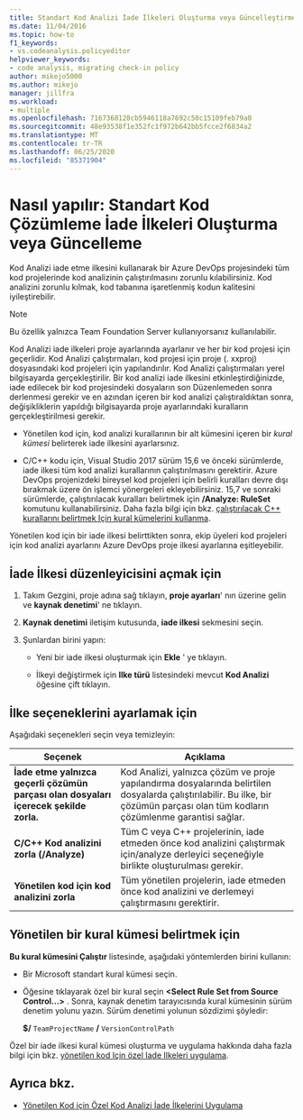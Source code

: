```yaml
---
title: Standart Kod Analizi İade İlkeleri Oluşturma veya Güncelleştirme
ms.date: 11/04/2016
ms.topic: how-to
f1_keywords:
- vs.codeanalysis.policyeditor
helpviewer_keywords:
- code analysis, migrating check-in policy
author: mikejo5000
ms.author: mikejo
manager: jillfra
ms.workload:
- multiple
ms.openlocfilehash: 7167368128cb5946118a7692c50c15109feb79a0
ms.sourcegitcommit: 48e93538f1e352fc1f972b642bb5fcce2f6834a2
ms.translationtype: MT
ms.contentlocale: tr-TR
ms.lasthandoff: 06/25/2020
ms.locfileid: "85371904"
---
```

# <a name="how-to-create-or-update-standard-code-analysis-check-in-policies"></a>Nasıl yapılır: Standart Kod Çözümleme İade İlkeleri Oluşturma veya Güncelleme

Kod Analizi iade etme ilkesini kullanarak bir Azure DevOps projesindeki tüm kod projelerinde kod analizinin çalıştırılmasını zorunlu kılabilirsiniz. Kod analizini zorunlu kılmak, kod tabanına işaretlenmiş kodun kalitesini iyileştirebilir.

> [!NOTE]
> Bu özellik yalnızca Team Foundation Server kullanıyorsanız kullanılabilir.

Kod Analizi iade ilkeleri proje ayarlarında ayarlanır ve her bir kod projesi için geçerlidir. Kod Analizi çalıştırmaları, kod projesi için proje (. xxproj) dosyasındaki kod projeleri için yapılandırılır. Kod Analizi çalıştırmaları yerel bilgisayarda gerçekleştirilir. Bir kod analizi iade ilkesini etkinleştirdiğinizde, iade edilecek bir kod projesindeki dosyaların son Düzenlemeden sonra derlenmesi gerekir ve en azından içeren bir kod analizi çalıştıraldıktan sonra, değişikliklerin yapıldığı bilgisayarda proje ayarlarındaki kuralların gerçekleştirilmesi gerekir.

- Yönetilen kod için, kod analizi kurallarının bir alt kümesini içeren bir *kural kümesi* belirterek iade ilkesini ayarlarsınız.

- C/C++ kodu için, Visual Studio 2017 sürüm 15,6 ve önceki sürümlerde, iade ilkesi tüm kod analizi kurallarının çalıştırılmasını gerektirir. Azure DevOps projenizdeki bireysel kod projeleri için belirli kuralları devre dışı bırakmak üzere ön işlemci yönergeleri ekleyebilirsiniz. 15,7 ve sonraki sürümlerde, çalıştırılacak kuralları belirtmek için **/Analyze: RuleSet** komutunu kullanabilirsiniz. Daha fazla bilgi için bkz. [çalıştırılacak C++ kurallarını belirtmek Için kural kümelerini kullanma](/cpp/code-quality/using-rule-sets-to-specify-the-cpp-rules-to-run).

Yönetilen kod için bir iade ilkesi belirttikten sonra, ekip üyeleri kod projeleri için kod analizi ayarlarını Azure DevOps proje ilkesi ayarlarına eşitleyebilir.

## <a name="to-open-the-check-in-policy-editor"></a>İade İlkesi düzenleyicisini açmak için

1. Takım Gezgini, proje adına sağ tıklayın, **proje ayarları**' nın üzerine gelin ve **kaynak denetimi**' ne tıklayın.

1. **Kaynak denetimi** iletişim kutusunda, **iade ilkesi** sekmesini seçin.

1. Şunlardan birini yapın:

    - Yeni bir iade ilkesi oluşturmak için **Ekle** ' ye tıklayın.

    - İlkeyi değiştirmek için **Ilke türü** listesindeki mevcut **Kod Analizi** öğesine çift tıklayın.

## <a name="to-set-policy-options"></a>İlke seçeneklerini ayarlamak için

Aşağıdaki seçenekleri seçin veya temizleyin:

|Seçenek|Açıklama|
|------------|-----------------|
|**İade etme yalnızca geçerli çözümün parçası olan dosyaları içerecek şekilde zorla.**|Kod Analizi, yalnızca çözüm ve proje yapılandırma dosyalarında belirtilen dosyalarda çalıştırılabilir. Bu ilke, bir çözümün parçası olan tüm kodların çözümlenme garantisi sağlar.|
|**C/C++ Kod analizini zorla (/Analyze)**|Tüm C veya C++ projelerinin, iade etmeden önce kod analizini çalıştırmak için/analyze derleyici seçeneğiyle birlikte oluşturulması gerekir.|
|**Yönetilen kod için kod analizini zorla**|Tüm yönetilen projelerin, iade etmeden önce kod analizini ve derlemeyi çalıştırmasını gerektirir.|

## <a name="to-specify-a-managed-rule-set"></a>Yönetilen bir kural kümesi belirtmek için

**Bu kural kümesini Çalıştır** listesinde, aşağıdaki yöntemlerden birini kullanın:

- Bir Microsoft standart kural kümesi seçin.

- Öğesine tıklayarak özel bir kural seçin **\<Select Rule Set from Source Control...>** . Sonra, kaynak denetim tarayıcısında kural kümesinin sürüm denetim yolunu yazın. Sürüm denetimi yolunun sözdizimi şöyledir:

   **$/** `TeamProjectName` **/** `VersionControlPath`

Özel bir iade ilkesi kural kümesi oluşturma ve uygulama hakkında daha fazla bilgi için bkz. [yönetilen kod Için özel Iade Ilkeleri uygulama](../code-quality/implementing-custom-code-analysis-check-in-policies-for-managed-code.md).

## <a name="see-also"></a>Ayrıca bkz.

- [Yönetilen Kod için Özel Kod Analizi İade İlkelerini Uygulama](../code-quality/implementing-custom-code-analysis-check-in-policies-for-managed-code.md)
